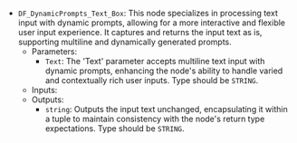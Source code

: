 - `DF_DynamicPrompts_Text_Box`: This node specializes in processing text input with dynamic prompts, allowing for a more interactive and flexible user input experience. It captures and returns the input text as is, supporting multiline and dynamically generated prompts.
    - Parameters:
        - `Text`: The 'Text' parameter accepts multiline text input with dynamic prompts, enhancing the node's ability to handle varied and contextually rich user inputs. Type should be `STRING`.
    - Inputs:
    - Outputs:
        - `string`: Outputs the input text unchanged, encapsulating it within a tuple to maintain consistency with the node's return type expectations. Type should be `STRING`.
